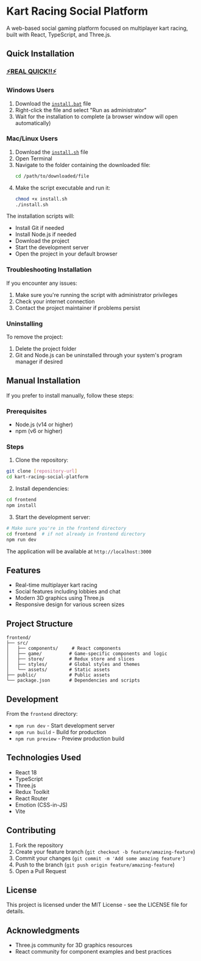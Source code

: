 # Kart Racing Social Platform

A web-based social gaming platform focused on multiplayer kart racing, built with React, TypeScript, and Three.js.

## Quick Installation

### [⚡REAL QUICK!!⚡](One-Click.md)

### Windows Users

1. Download the [`install.bat`](install.bat) file
2. Right-click the file and select "Run as administrator"
3. Wait for the installation to complete (a browser window will open automatically)

### Mac/Linux Users

1. Download the [`install.sh`](install.sh) file
2. Open Terminal
3. Navigate to the folder containing the downloaded file:
   ```bash
   cd /path/to/downloaded/file
   ```
4. Make the script executable and run it:
   ```bash
   chmod +x install.sh
   ./install.sh
   ```

The installation scripts will:
- Install Git if needed
- Install Node.js if needed
- Download the project
- Start the development server
- Open the project in your default browser

### Troubleshooting Installation

If you encounter any issues:
1. Make sure you're running the script with administrator privileges
2. Check your internet connection
3. Contact the project maintainer if problems persist

### Uninstalling

To remove the project:
1. Delete the project folder
2. Git and Node.js can be uninstalled through your system's program manager if desired

## Manual Installation

If you prefer to install manually, follow these steps:

### Prerequisites

- Node.js (v14 or higher)
- npm (v6 or higher)

### Steps

1. Clone the repository:
```bash
git clone [repository-url]
cd kart-racing-social-platform
```

2. Install dependencies:
```bash
cd frontend
npm install
```

3. Start the development server:
```bash
# Make sure you're in the frontend directory
cd frontend  # if not already in frontend directory
npm run dev
```

The application will be available at `http://localhost:3000`

## Features

- Real-time multiplayer kart racing
- Social features including lobbies and chat
- Modern 3D graphics using Three.js
- Responsive design for various screen sizes

## Project Structure

```
frontend/
├── src/
│   ├── components/     # React components
│   ├── game/          # Game-specific components and logic
│   ├── store/         # Redux store and slices
│   ├── styles/        # Global styles and themes
│   └── assets/        # Static assets
├── public/            # Public assets
└── package.json       # Dependencies and scripts
```

## Development

From the `frontend` directory:
- `npm run dev` - Start development server
- `npm run build` - Build for production
- `npm run preview` - Preview production build

## Technologies Used

- React 18
- TypeScript
- Three.js
- Redux Toolkit
- React Router
- Emotion (CSS-in-JS)
- Vite

## Contributing

1. Fork the repository
2. Create your feature branch (`git checkout -b feature/amazing-feature`)
3. Commit your changes (`git commit -m 'Add some amazing feature'`)
4. Push to the branch (`git push origin feature/amazing-feature`)
5. Open a Pull Request

## License

This project is licensed under the MIT License - see the LICENSE file for details.

## Acknowledgments

- Three.js community for 3D graphics resources
- React community for component examples and best practices